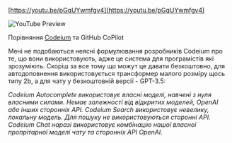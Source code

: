 <!--
date: 2024-03-04T00:47:38
-->


[https://youtu.be/pGqUYwmfgv4](https://youtu.be/pGqUYwmfgv4)

![YouTube Preview](https://img.youtube.com/vi/pGqUYwmfgv4/mqdefault.jpg)


Порівняння  [Codeium](https://codeium.com/) та GitHub CoPilot 

Мені не подобаються неясні формулювання розробників Codeium про те, що вони використовують, адже це система для програмістів які зрозуміють. Скоріш за все тому що можут це давати безкоштовно, для автодоповнення використовується трансформер малого розміру щось типу 2b, а для чату у безкоштовній версії - GPT-3.5:

_Codeium Autocomplete використовує власні моделі, навчені з нуля власними силами. Немає залежності від відкритих моделей, OpenAI або інших сторонніх API. Codeium Search використовує невелику, локальну модель. Для пошуку не використовуються сторонні API. Codeium Chat наразі використовує комбінацію нашої власної пропрітарної моделі чату та сторонніх API OpenAI_.